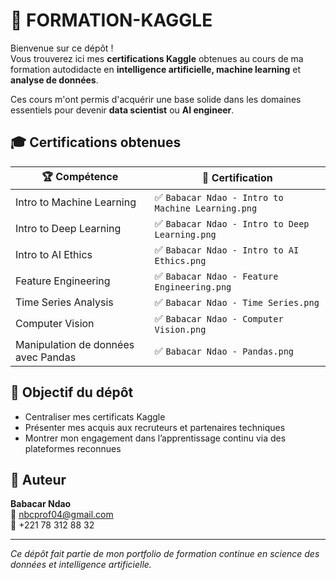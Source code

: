# 🧠 FORMATION-KAGGLE

Bienvenue sur ce dépôt !  
Vous trouverez ici mes **certifications Kaggle** obtenues au cours de ma formation autodidacte en **intelligence artificielle, machine learning** et **analyse de données**.

Ces cours m'ont permis d'acquérir une base solide dans les domaines essentiels pour devenir **data scientist** ou **AI engineer**.

## 🎓 Certifications obtenues

| 🏆 Compétence | 📄 Certification |
|---------------|------------------|
| Intro to Machine Learning | ✅ `Babacar Ndao - Intro to Machine Learning.png` |
| Intro to Deep Learning | ✅ `Babacar Ndao - Intro to Deep Learning.png` |
| Intro to AI Ethics | ✅ `Babacar Ndao - Intro to AI Ethics.png` |
| Feature Engineering | ✅ `Babacar Ndao - Feature Engineering.png` |
| Time Series Analysis | ✅ `Babacar Ndao - Time Series.png` |
| Computer Vision | ✅ `Babacar Ndao - Computer Vision.png` |
| Manipulation de données avec Pandas | ✅ `Babacar Ndao - Pandas.png` |

## 📌 Objectif du dépôt

- Centraliser mes certificats Kaggle
- Présenter mes acquis aux recruteurs et partenaires techniques
- Montrer mon engagement dans l’apprentissage continu via des plateformes reconnues

## 👤 Auteur

**Babacar Ndao**  
📧 [nbcprof04@gmail.com](mailto:nbcprof04@gmail.com)  
📱 +221 78 312 88 32

---

*Ce dépôt fait partie de mon portfolio de formation continue en science des données et intelligence artificielle.*
